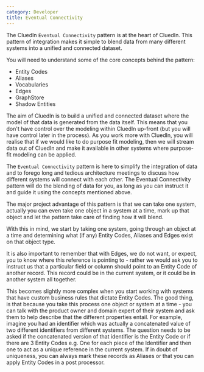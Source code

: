 ```yaml
---
category: Developer
title: Eventual Connectivity
---
```


The CluedIn `Eventual Connectivity` pattern is at the heart of CluedIn. This pattern of integration makes it simple to blend data from many different systems into a unified and connected dataset. 

You will need to understand some of the core concepts behind the pattern:

 - Entity Codes
 - Aliases
 - Vocabularies
 - Edges
 - GraphStore
 - Shadow Entities

 The aim of CluedIn is to build a unified and connected dataset where the model of that data is generated from the data itself. This means that you don't have control over the modeling within CluedIn up-front (but you will have control later in the process). As you work more with CluedIn, you will realise that if we would like to do purpose fit modeling, then we will stream data out of CluedIn and make it available in other systems where purpose-fit modeling can be applied. 

 The `Eventual Connectivity` pattern is here to simplify the integration of data and to forego long and tedious architecture meetings to discuss how different systems will connect with each other. The Eventual Connectivity pattern will do the blending of data for you, as long as you can instruct it and guide it using the concepts mentioned above. 

 The major project advantage of this pattern is that we can take one system, actually you can even take one object in a system at a time, mark up that object and let the pattern take care of finding how it will blend. 

 With this in mind, we start by taking one system, going through an object at a time and determining what (if any) Entity Codes, Aliases and Edges exist on that object type. 

 It is also important to remember that with Edges, we do not want, or expect, you to know where this reference is pointing to - rather we would ask you to instruct us that a particular field or column should point to an Entity Code of another record. This record could be in the current system, or it could be in another system all together. 

 This becomes slightly more complex when you start working with systems that have custom business rules that dictate Entity Codes. The good thing, is that because you take this process one object or system at a time - you can talk with the product owner and domain expert of their system and ask them to help describe that the different properties entail. For example, imagine you had an identifier which was actually a concatenated value of two different identifiers from different systems. The question needs to be asked if the concatenated version of that identifier is the Entity Code or if there are 3 Entity Codes e.g. One for each piece of the Identifier and then one to act as a unique reference in the current system. If in doubt of uniqueness, you can always mark these records as Aliases or that you can apply Entity Codes in a post processor. 